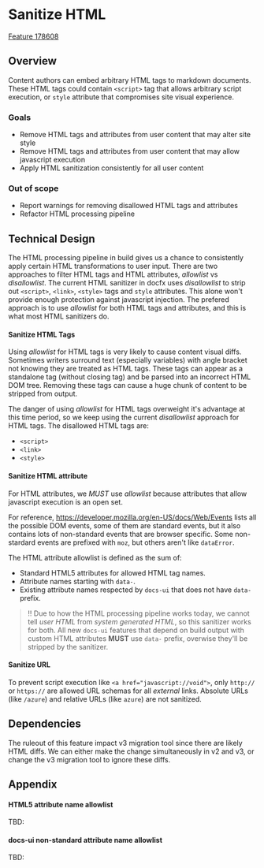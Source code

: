 # Sanitize HTML

[Feature 178608](https://dev.azure.com/ceapex/Engineering/_workitems/edit/178608/)

## Overview

Content authors can embed arbitrary HTML tags to markdown documents. These HTML tags could contain `<script>` tag that allows arbitrary script execution, or `style` attribute that compromises site visual experience.

### Goals

- Remove HTML tags and attributes from user content that may alter site style
- Remove HTML tags and attributes from user content that may allow javascript execution
- Apply HTML sanitization consistently for all user content

### Out of scope

- Report warnings for removing disallowed HTML tags and attributes
- Refactor HTML processing pipeline

## Technical Design

The HTML processing pipeline in build gives us a chance to consistently apply certain HTML transformations to user input. There are two approaches to filter HTML tags and HTML attributes, _allowlist_ vs _disallowlist_.
The current HTML sanitizer in docfx uses _disallowlist_ to strip out `<script>`, `<link>`, `<style>` tags and `style` attributes. This alone won't provide enough protection against javascript injection. The prefered approach is to use _allowlist_ for both HTML tags and attributes, and this is what most HTML sanitizers do. 

#### Sanitize HTML Tags

Using _allowlist_ for HTML tags is very likely to cause content visual diffs. Sometimes writers surround text (especially variables) with angle bracket not knowing they are treated as HTML tags. These tags can appear as a standalone tag (without closing tag) and be parsed into an incorrect HTML DOM tree. Removing these tags can cause a huge chunk of content to be stripped from output.

The danger of using _allowlist_ for HTML tags overweight it's advantage at this time period, so we keep using the current _disallowlist_ approach for HTML tags. The disallowed HTML tags are:

- `<script>`
- `<link>`
- `<style>`

#### Sanitize HTML attribute

For HTML attributes, we _MUST_ use _allowlist_ because attributes that allow javascript execution is an open set.

For reference, https://developer.mozilla.org/en-US/docs/Web/Events lists all the possible DOM events, some of them are standard events, but it also contains lots of non-standard events that are browser specific. Some non-stardard events are prefixed with `moz`, but others aren't like `dataError`.

The HTML attribute allowlist is defined as the sum of:

- Standard HTML5 attributes for allowed HTML tag names.
- Attribute names starting with `data-`.
- Existing attribute names respected by `docs-ui` that does not have `data-` prefix.

> ‼️ Due to how the HTML processing pipeline works today, we cannot tell _user HTML_ from _system generated HTML_, so this sanitizer works for both. 
All new `docs-ui` features that depend on build output with custom HTML attributes __MUST__ use `data-` prefix, overwise they'll be stripped by the sanitizer. 

#### Sanitize URL

To prevent script execution like `<a href="javascript://void">`, only `http://` or `https://` are allowed URL schemas for all _external_ links. Absolute URLs (like `/azure`) and relative URLs (like `azure`) are not sanitized.

## Dependencies

The ruleout of this feature impact v3 migration tool since there are likely HTML diffs.
We can either make the change simultaneously in v2 and v3, or change the v3 migration tool to ignore these diffs.

## Appendix

#### HTML5 attribute name allowlist

TBD:

#### docs-ui non-standard attribute name allowlist

TBD:
